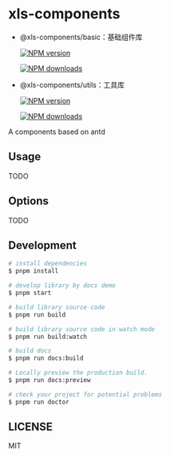 # xls-components

- @xls-components/basic：基础组件库

  [![NPM version](https://img.shields.io/npm/v/@xls-components/basic.svg?style=flat)](https://npmjs.org/package/@xls-components/basic)

  [![NPM downloads](http://img.shields.io/npm/dm/@xls-components/basic.svg?style=flat)](https://npmjs.org/package/@xls-components/basic)

- @xls-components/utils：工具库

  [![NPM version](https://img.shields.io/npm/v/@xls-components/utils.svg?style=flat)](https://npmjs.org/package/@xls-components/utils)

  [![NPM downloads](http://img.shields.io/npm/dm/@xls-components/utils.svg?style=flat)](https://npmjs.org/package/@xls-components/utils)

A components based on antd

## Usage

TODO

## Options

TODO

## Development

```bash
# install dependencies
$ pnpm install

# develop library by docs demo
$ pnpm start

# build library source code
$ pnpm run build

# build library source code in watch mode
$ pnpm run build:watch

# build docs
$ pnpm run docs:build

# Locally preview the production build.
$ pnpm run docs:preview

# check your project for potential problems
$ pnpm run doctor
```

## LICENSE

MIT
